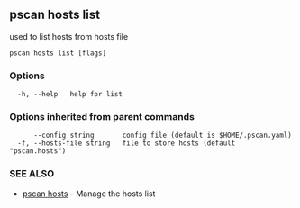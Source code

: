 ## pscan hosts list

used to list hosts from hosts file

```
pscan hosts list [flags]
```

### Options

```
  -h, --help   help for list
```

### Options inherited from parent commands

```
      --config string       config file (default is $HOME/.pscan.yaml)
  -f, --hosts-file string   file to store hosts (default "pscan.hosts")
```

### SEE ALSO

* [pscan hosts](pscan_hosts.md)	 - Manage the hosts list

